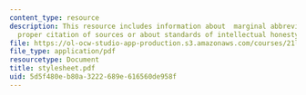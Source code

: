 ```yaml
---
content_type: resource
description: This resource includes information about  marginal abbreviations and
  proper citation of sources or about standards of intellectual honesty.
file: https://ol-ocw-studio-app-production.s3.amazonaws.com/courses/21l-486-modern-drama-spring-2006/5d5f480eb80a3222689e616560de958f_stylesheet.pdf
file_type: application/pdf
resourcetype: Document
title: stylesheet.pdf
uid: 5d5f480e-b80a-3222-689e-616560de958f
---
```


